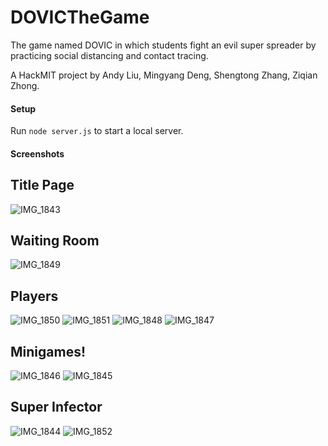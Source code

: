 # DOVICTheGame
The game named DOVIC in which students fight an evil super spreader by practicing social distancing and contact tracing.

A HackMIT project by Andy Liu, Mingyang Deng, Shengtong Zhang, Ziqian Zhong.

#### Setup

Run `node server.js` to start a local server.

#### Screenshots

## Title Page
![IMG_1843](https://user-images.githubusercontent.com/43299168/133931927-afbae5f2-c14e-4d8e-9dda-ddb0693e9e6d.JPG)
## Waiting Room
![IMG_1849](https://user-images.githubusercontent.com/43299168/133931914-f5482778-4241-4093-bf6a-5502e40e6aef.PNG)
## Players
![IMG_1850](https://user-images.githubusercontent.com/43299168/133931913-47074d22-de31-4807-8f81-852c868f1e5d.PNG)
![IMG_1851](https://user-images.githubusercontent.com/43299168/133931908-62fa214e-501b-4d12-98f2-565f63cb418b.PNG)
![IMG_1848](https://user-images.githubusercontent.com/43299168/133931917-9961b344-c16f-47d1-8750-cbb9403ca663.PNG)
![IMG_1847](https://user-images.githubusercontent.com/43299168/133931919-3813c9f3-cff0-45d7-9a92-8004ecdd0fe1.PNG)
## Minigames!
![IMG_1846](https://user-images.githubusercontent.com/43299168/133931920-341937d2-dee7-4b8a-8abf-e3494cc553eb.PNG)
![IMG_1845](https://user-images.githubusercontent.com/43299168/133931921-31faf2b7-357c-43cf-b526-5249912261b7.PNG)
## Super Infector
![IMG_1844](https://user-images.githubusercontent.com/43299168/133931924-07d910eb-5bda-47e9-849d-377b310ee70d.PNG)
![IMG_1852](https://user-images.githubusercontent.com/43299168/133931926-f70e8433-20af-403e-a793-136fe4a37945.PNG)

